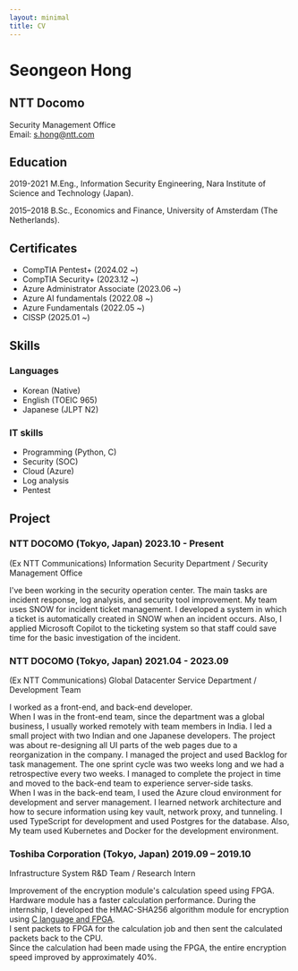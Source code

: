 ```yaml
---
layout: minimal
title: CV
---
```

# Seongeon Hong
## NTT Docomo                        
Security Management Office  
Email: s.hong@ntt.com

## Education
2019-2021 M.Eng., Information Security Engineering, Nara Institute of Science and Technology (Japan).

2015–2018 B.Sc., Economics and Finance, University of Amsterdam (The Netherlands).

## Certificates
- CompTIA Pentest+ (2024.02 ~)
- CompTIA Security+ (2023.12 ~)
- Azure Administrator Associate (2023.06 ~)
- Azure AI fundamentals (2022.08 ~)
- Azure Fundamentals (2022.05 ~)
- CISSP (2025.01 ~)


## Skills
### Languages
- Korean (Native)
- English (TOEIC 965)
- Japanese (JLPT N2)
  
### IT skills
- Programming (Python, C)
- Security (SOC)
- Cloud (Azure)
- Log analysis
- Pentest


## Project
### NTT DOCOMO (Tokyo, Japan) 2023.10 - Present
(Ex NTT Communications) Information Security Department / Security Management Office

I've been working in the security operation center. The main tasks are incident response, log analysis, and security tool improvement. My team uses SNOW for incident ticket management. I developed a system in which a ticket is automatically created in SNOW when an incident occurs. Also, I applied Microsoft Copilot to the ticketing system so that staff could save time for the basic investigation of the incident.

### NTT DOCOMO (Tokyo, Japan) 2021.04 - 2023.09
(Ex NTT Communications) Global Datacenter Service Department / Development Team

I worked as a front-end, and back-end developer.  
When I was in the front-end team, since the department was a global business, I usually worked remotely with team members in India. I led a small project with two Indian and one Japanese developers. The project was about re-designing all UI parts of the web pages due to a reorganization in the company. I managed the project and used Backlog for task management. The one sprint cycle was two weeks long and we had a retrospective every two weeks. I managed to complete the project in time and moved to the back-end team to experience server-side tasks.  
When I was in the back-end team, I used the Azure cloud environment for development and server management. I learned network architecture and how to secure information using key vault, network proxy, and tunneling. I used TypeScript for development and used Postgres for the database. Also, My team used Kubernetes and Docker for the development environment. 

### Toshiba Corporation (Tokyo, Japan)  2019.09 – 2019.10	
Infrastructure System R&D Team / Research Intern

Improvement of the encryption module's calculation speed using FPGA.  
Hardware module has a faster calculation performance. During the internship, I developed the HMAC-SHA256 algorithm module for encryption using [C language and FPGA](https://github.com/eoniboogie/HMAC).  
I sent packets to FPGA for the calculation job and then sent the calculated packets back to the CPU.   
Since the calculation had been made using the FPGA, the entire encryption speed improved by approximately 40%. 



